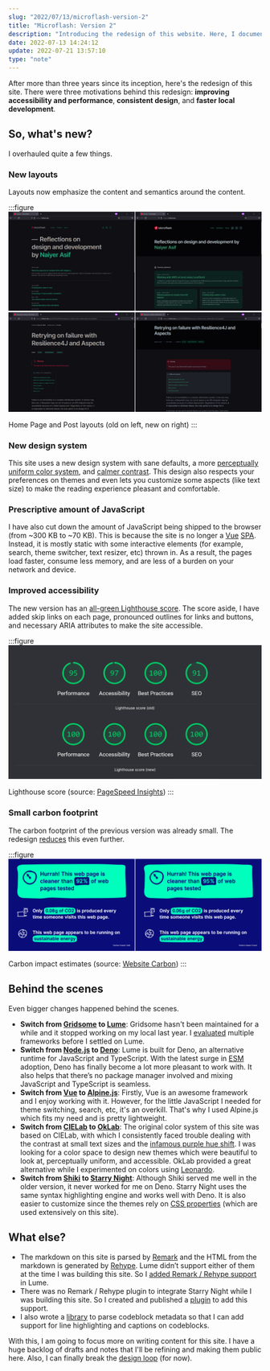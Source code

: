 ```yaml
---
slug: "2022/07/13/microflash-version-2"
title: "Microflash: Version 2"
description: "Introducing the redesign of this website. Here, I document the changes done, some website metrics and comparison with the old version, and the notable ‘behind the scenes’ changes."
date: 2022-07-13 14:24:12
update: 2022-07-21 13:57:10
type: "note"
---
```


After more than three years since its inception, here's the redesign of this site. There were three motivations behind this redesign: **improving accessibility and performance**, **consistent design**, and **faster local development**.

## So, what's new?

I overhauled quite a few things.

### New layouts

Layouts now emphasize the content and semantics around the content.

:::figure
![Home Page (old on left, new on right)](./images/2022-07-13-14-24-12-microflash-version-2-01.png)
![Post (old on left, new on right)](./images/2022-07-13-14-24-12-microflash-version-2-02.png)

Home Page and Post layouts (old on left, new on right)
:::

### New design system

This site uses a new design system with sane defaults, a more [perceptually uniform color system](https://www.youtube.com/watch?v=dOsp6u4bIwI), and [calmer contrast](https://sarajw.hashnode.dev/aspects-of-accessibility-a11y-semantics-contrast-and-anxiety#heading-anxiety-inducing-design=). This design also respects your preferences on themes and even lets you customize some aspects (like text size) to make the reading experience pleasant and comfortable.

### Prescriptive amount of JavaScript

I have also cut down the amount of JavaScript being shipped to the browser (from ~300 KB to ~70 KB). This is because the site is no longer a [Vue](https://v2.vuejs.org/) [SPA](https://en.wikipedia.org/wiki/Single-page_application). Instead, it is mostly static with some interactive elements (for example, search, theme switcher, text resizer, etc) thrown in. As a result, the pages load faster, consume less memory, and are less of a burden on your network and device.

### Improved accessibility

The new version has an [all-green Lighthouse score](https://web.dev/measure/?url=https%3A%2F%2Fmflash.dev). The score aside, I have added skip links on each page, pronounced outlines for links and buttons, and necessary ARIA attributes to make the site accessible.

:::figure
![Lighthouse scores](./images/2022-07-13-14-24-12-microflash-version-2-03.png)

Lighthouse score (source: [PageSpeed Insights](https://web.dev/measure/?url=https%3A%2F%2Fmflash.dev))
:::

### Small carbon footprint

The carbon footprint of the previous version was already small. The redesign [reduces](https://www.websitecarbon.com/website/mflash-dev/) this even further.

:::figure
![Carbon impact estimates](./images/2022-07-13-14-24-12-microflash-version-2-04.png)

Carbon impact estimates (source: [Website Carbon](https://www.websitecarbon.com/website/mflash-dev/))
:::

## Behind the scenes

Even bigger changes happened behind the scenes.

- **Switch from [Gridsome](https://github.com/gridsome/gridsome) to [Lume](https://lume.land/)**: Gridsome hasn't been maintained for a while and it stopped working on my local last year. I [evaluated](https://github.com/Microflash/site/issues/28) multiple frameworks before I settled on Lume.
- **Switch from [Node.js](https://nodejs.org/en/) to [Deno](https://deno.land/)**: Lume is built for Deno, an alternative runtime for JavaScript and TypeScript. With the latest surge in [ESM](https://developer.mozilla.org/en-US/docs/Web/JavaScript/Guide/Modules) adoption, Deno has finally become a lot more pleasant to work with. It also helps that there’s no package manager involved and mixing JavaScript and TypeScript is seamless.
- **Switch from [Vue](https://vuejs.org/) to [Alpine.js](https://alpinejs.dev/)**: Firstly, Vue is an awesome framework and I enjoy working with it. However, for the little JavaScript I needed for theme switching, search, etc, it's an overkill. That's why I used Alpine.js which fits my need and is pretty lightweight.
- **Switch from [CIELab](https://en.wikipedia.org/wiki/CIELAB_color_space) to [OkLab](https://bottosson.github.io/posts/oklab/)**: The original color system of this site was based on CIELab, with which I consistently faced trouble dealing with the contrast at small text sizes and the [infamous purple hue shift](https://youtu.be/dOsp6u4bIwI?t=677). I was looking for a color space to design new themes which were beautiful to look at, perceptually uniform, and accessible. OkLab provided a great alternative while I experimented on colors using [Leonardo](https://leonardocolor.io).
- **Switch from [Shiki](https://github.com/shikijs/shiki) to [Starry Night](https://github.com/wooorm/starry-night)**: Although Shiki served me well in the older version, it never worked for me on Deno. Starry Night uses the same syntax highlighting engine and works well with Deno. It is also easier to customize since the themes rely on [CSS properties](https://developer.mozilla.org/en-US/docs/Web/CSS/Using_CSS_custom_properties) (which are used extensively on this site).

## What else?

- The markdown on this site is parsed by [Remark](https://github.com/remarkjs/remark) and the HTML from the markdown is generated by [Rehype](https://github.com/rehypejs/rehype). Lume didn’t support either of them at the time I was building this site. So I [added Remark / Rehype support](https://github.com/lumeland/experimental-plugins/commits/main/remark/remark.ts) in Lume.
- There was no Remark / Rehype plugin to integrate Starry Night while I was building this site. So I created and published a [plugin](https://github.com/Microflash/remark-starry-night) to add this support.
- I also wrote a [library](https://github.com/Microflash/fenceparser) to parse codeblock metadata so that I can add support for line highlighting and captions on codeblocks.

With this, I am going to focus more on writing content for this site. I have a huge backlog of drafts and notes that I'll be refining and making them public here. Also, I can finally break the [design loop](https://uxplanet.org/dealing-with-infinite-redesign-loop-5aa70a98bfd4) (for now).
